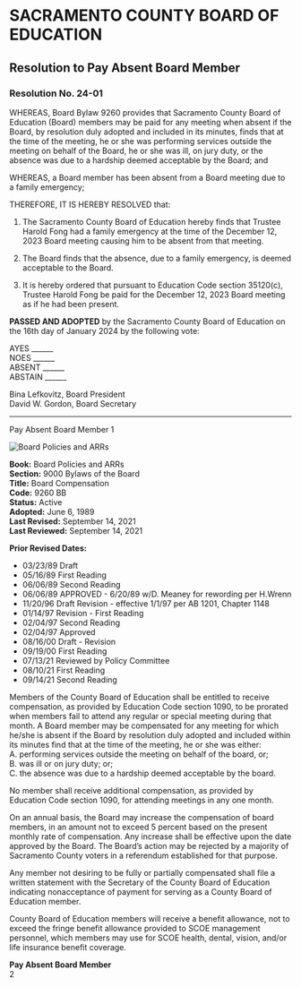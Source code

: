 <!-- Page 1 -->
# SACRAMENTO COUNTY BOARD OF EDUCATION
## Resolution to Pay Absent Board Member

### Resolution No. 24-01

WHEREAS, Board Bylaw 9260 provides that Sacramento County Board of Education (Board) members may be paid for any meeting when absent if the Board, by resolution duly adopted and included in its minutes, finds that at the time of the meeting, he or she was performing services outside the meeting on behalf of the Board, he or she was ill, on jury duty, or the absence was due to a hardship deemed acceptable by the Board; and

WHEREAS, a Board member has been absent from a Board meeting due to a family emergency;

THEREFORE, IT IS HEREBY RESOLVED that:

1. The Sacramento County Board of Education hereby finds that Trustee Harold Fong had a family emergency at the time of the December 12, 2023 Board meeting causing him to be absent from that meeting.

2. The Board finds that the absence, due to a family emergency, is deemed acceptable to the Board.

3. It is hereby ordered that pursuant to Education Code section 35120(c), Trustee Harold Fong be paid for the December 12, 2023 Board meeting as if he had been present.

**PASSED AND ADOPTED** by the Sacramento County Board of Education on the 16th day of January 2024 by the following vote:

AYES ______  
NOES ______  
ABSENT ______  
ABSTAIN ______  

Bina Lefkovitz, Board President  
David W. Gordon, Board Secretary  

---

Pay Absent Board Member 1
<!-- Page 2 -->
![Board Policies and ARRs](https://www.scoe.net/board_policies_and_arrs)

**Book:** Board Policies and ARRs  
**Section:** 9000 Bylaws of the Board  
**Title:** Board Compensation  
**Code:** 9260 BB  
**Status:** Active  
**Adopted:** June 6, 1989  
**Last Revised:** September 14, 2021  
**Last Reviewed:** September 14, 2021  

**Prior Revised Dates:**  
- 03/23/89 Draft  
- 05/16/89 First Reading  
- 06/06/89 Second Reading  
- 06/06/89 APPROVED - 6/20/89 w/D. Meaney for rewording per H.Wrenn  
- 11/20/96 Draft Revision - effective 1/1/97 per AB 1201, Chapter 1148  
- 01/14/97 Revision - First Reading  
- 02/04/97 Second Reading  
- 02/04/97 Approved  
- 08/16/00 Draft - Revision  
- 09/19/00 First Reading  
- 07/13/21 Reviewed by Policy Committee  
- 08/10/21 First Reading  
- 09/14/21 Second Reading  

Members of the County Board of Education shall be entitled to receive compensation, as provided by Education Code section 1090, to be prorated when members fail to attend any regular or special meeting during that month. A Board member may be compensated for any meeting for which he/she is absent if the Board by resolution duly adopted and included within its minutes find that at the time of the meeting, he or she was either:  
A. performing services outside the meeting on behalf of the board, or;  
B. was ill or on jury duty; or;  
C. the absence was due to a hardship deemed acceptable by the board.  

No member shall receive additional compensation, as provided by Education Code section 1090, for attending meetings in any one month.  

On an annual basis, the Board may increase the compensation of board members, in an amount not to exceed 5 percent based on the present monthly rate of compensation. Any increase shall be effective upon the date approved by the Board. The Board’s action may be rejected by a majority of Sacramento County voters in a referendum established for that purpose.  

Any member not desiring to be fully or partially compensated shall file a written statement with the Secretary of the County Board of Education indicating nonacceptance of payment for serving as a County Board of Education member.  

County Board of Education members will receive a benefit allowance, not to exceed the fringe benefit allowance provided to SCOE management personnel, which members may use for SCOE health, dental, vision, and/or life insurance benefit coverage.  

**Pay Absent Board Member**  
2
